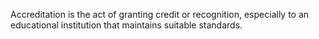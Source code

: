 Accreditation is the act of granting credit or recognition, especially to an educational institution that maintains suitable standards. 

